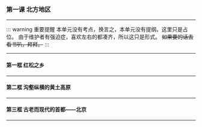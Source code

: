 ### 第一课 北方地区

---

::: warning 重要提醒
本单元没有考点，换言之，本单元没有提纲。这里只是占位。
由于维护者有强迫症，喜欢左右的都凑齐，所以这只是形式。
~~如果要的话去看书叭，拜拜。~~
:::

---

#### 第一框 红松之乡

---

#### 第二框 沟壑纵横的黄土高原

---

#### 第三框 古老而现代的首都——北京

---
